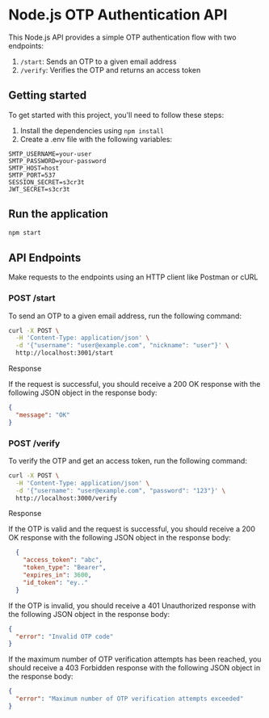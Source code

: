 # Node.js OTP Authentication API

This Node.js API provides a simple OTP authentication flow with two endpoints:

1. `/start`: Sends an OTP to a given email address
2. `/verify`: Verifies the OTP and returns an access token

## Getting started

To get started with this project, you'll need to follow these steps:

1. Install the dependencies using `npm install`
2. Create a .env file with the following variables:

```env
SMTP_USERNAME=your-user
SMTP_PASSWORD=your-password
SMTP_HOST=host
SMTP_PORT=537
SESSION_SECRET=s3cr3t
JWT_SECRET=s3cr3t
```

## Run the application

```sh
npm start
```

## API Endpoints

Make requests to the endpoints using an HTTP client like Postman or cURL

### POST /start

To send an OTP to a given email address, run the following command:

```sh
curl -X POST \
  -H 'Content-Type: application/json' \
  -d '{"username": "user@example.com", "nickname": "user"}' \
  http://localhost:3001/start
```

Response

If the request is successful, you should receive a 200 OK response with the following JSON object in the response body:

```json
{
  "message": "OK"
}
```

### POST /verify

To verify the OTP and get an access token, run the following command:

```sh
curl -X POST \
  -H 'Content-Type: application/json' \
  -d '{"username": "user@example.com", "password": "123"}' \
  http://localhost:3000/verify
```

Response

If the OTP is valid and the request is successful, you should receive a 200 OK response with the following JSON object in the response body:

``` json
  {
    "access_token": "abc",
    "token_type": "Bearer",
    "expires_in": 3600,
    "id_token": "ey.."
  }
```

If the OTP is invalid, you should receive a 401 Unauthorized response with the following JSON object in the response body:

```json
{
  "error": "Invalid OTP code"
}
```

If the maximum number of OTP verification attempts has been reached, you should receive a 403 Forbidden response with the following JSON object in the response body:

```json
{
  "error": "Maximum number of OTP verification attempts exceeded"
}
```
